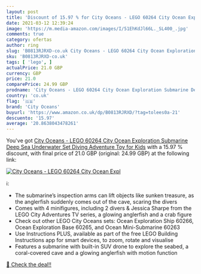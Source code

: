 ```yaml
---
layout: post
title: 'Discount of 15.97 % for City Oceans - LEGO 60264 City Ocean Expl'
date: 2021-03-12 12:39:24
image: 'https://m.media-amazon.com/images/I/51EhKdJl66L._SL400_.jpg'
comments: true
category: ofertas
author: ring
slug: 'B0813RJRXD-co.uk City Oceans - LEGO 60264 City Ocean Exploration...'
sku: 'B0813RJRXD-co.uk'
tags: [ 'lego', ]
actualPrice: 21.0 GBP
currency: GBP
price: 21.0
comparePrice: 24.99 GBP
prodname: 'City Oceans - LEGO 60264 City Ocean Exploration Submarine Deep Sea Underwater Set  Diving Adventure Toy for Kids'
country: 'co.uk'
flag: '🇬🇧'
brand: 'City Oceans'
buyurl: 'https://www.amazon.co.uk/dp/B0813RJRXD/?tag=tolees0a-21'
descuento: '15.97'
average: '20.8638043478261'
---
```


You've got [City Oceans - LEGO 60264 City Ocean Exploration Submarine Deep Sea Underwater Set  Diving Adventure Toy for Kids](https://www.amazon.co.uk/dp/B0813RJRXD/?tag=tolees0a-21) with a  15.97 % discount, with final price of 21.0 GBP (original: 24.99 GBP) at the following link:

[![City Oceans - LEGO 60264 City Ocean Expl](https://m.media-amazon.com/images/I/51EhKdJl66L._SL400_.jpg)](https://www.amazon.co.uk/dp/B0813RJRXD/?tag=tolees0a-21)

ℹ️:

- The submarine’s inspection arms can lift objects like sunken treasure, as the anglerfish suddenly comes out of the cave, scaring the divers
- Comes with 4 minifigures, including 2 divers & Jessica Sharpe from the LEGO City Adventures TV series, a glowing anglerfish and a crab figure
- Check out other LEGO City Oceans sets: Ocean Exploration Ship 60266, Ocean Exploration Base 60265, and Ocean Mini-Submarine 60263
- Use Instructions PLUS, available as part of the free LEGO Building Instructions app for smart devices, to zoom, rotate and visualise
- Features a submarine with built-in SUV drone to explore the seabed, a coral-covered cave and a glowing anglerfish with motion function

[🛒 Check the deal!!](https://www.amazon.co.uk/dp/B0813RJRXD/?tag=tolees0a-21)
